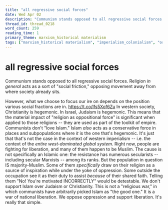 ```yaml
---
title: "all regressive social forces"
date: Wed Apr 02
description: "Communism stands opposed to all regressive social forces."
thread_id: thread_0218
word_count: 259
reading_time: 1
primary_theme: marxism_historical materialism
tags: ["marxism_historical materialism", "imperialism_colonialism", "organizational theory"]
---
```


# all regressive social forces

Communism stands opposed to all regressive social forces. Religion *in general* acts as a sort of "social friction," opposing movement away from where society already sits.

However, what we choose to focus our ire on depends on the position various social fractions are in. https://t.co/lfs5Xof6Zu In western society, Christianity is hegemonic. In Israel, Judaism is hegemonic. This means that the material impact of "religion as oppositional force" is significant when applied to those religions -- they are used as part of the toolkit of empire. Communists don't "love Islam." Islam *also* acts as a conservative force in places and subpopulations where *it* is the one that's hegemonic. It's just that that's not the case in the context of western imperialism -- i.e. the context of the *entire west-dominated global system.* Right now, people are fighting for liberation, and many of them happen to be Muslim. The cause is not specifically an Islamic one: the resistance has numerous secularists -- including secular Marxists -- among its ranks. But the population in question IS majority-Muslim. Some of them *specifically* draw on their religion as a source of inspiration while under the yoke of oppression. Some outside the occupation see it as their duty to assist *because* of their shared faith. Telling them "No! You're motivated INCORRECTLY" would be detestable. We don't support Islam over Judaism or Christianity. This is not a "religious war," in which communists have arbitrarily picked Islam as "the good one." It is a war of national liberation. We oppose oppression and support liberation. It's really that simple.